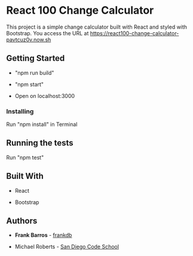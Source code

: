 # React 100 Change Calculator

This project is a simple change calculator built with React and styled with Bootstrap. You access the URL at https://react100-change-calculator-pavtcuz0v.now.sh

## Getting Started

- "npm run build"

- "npm start"

- Open on localhost:3000

### Installing

Run "npm install" in Terminal

## Running the tests

Run "npm test"

## Built With

- React

- Bootstrap

## Authors

- **Frank Barros** - [frankdb](https://github.com/frankdb)

- Michael Roberts - [San Diego Code School](https://github.com/SanDiegoCodeSchool)
